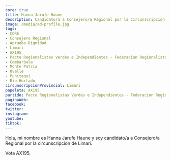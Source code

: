 ```yaml
---
core: true
title: Hanna Jarufe Haune
description: Candidato/a a Consejero/a Regional por la Circunscripción de Limari
image: /media/ad-profile.jpg
tags:
- CORE
- Consejero Regional
- Apruebo Dignidad
- Limari
- AX195
- Pacto Regionalistas Verdes e Independientes - Federacion Regionalista Verde Social - Candidatura Independiente
- Combarbala
- Monte Patria
- Ovalle
- Punitaqui
- Rio Hurtado
circunscripcionProvincial: Limari
papeleta: AX195
partido: Pacto Regionalistas Verdes e Independientes - Federacion Regionalista Verde Social - Candidatura Independiente
paginaWeb:
facebook:
twitter:
instagram:
youtube:
tiktok:
---
```

Hola, mi nombre es Hanna Jarufe Haune y soy candidato/a a Consejero/a Regional por la circunscripcion de Limari.

Vota AX195.